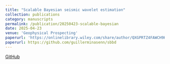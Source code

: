 ```yaml
---
title: "Scalable Bayesian seismic wavelet estimation"
collection: publications
category: manuscripts
permalink: /publication/20250423-scalable-bayesian
date: 2025-04-23
venue: 'Geophysical Prospecting'
paperurl: 'https://onlinelibrary.wiley.com/share/author/QXGPRTZ4FAWCH9HSPPEN?target=10.1111/1365-2478.70026'
paperurl: https://github.com/guillerminasenn/sbbd
---
```


[GitHub](https://github.com/guillerminasenn/sbbd)
